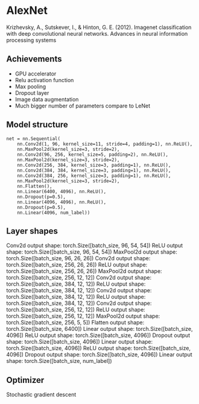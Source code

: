 # AlexNet
Krizhevsky, A., Sutskever, I., & Hinton, G. E. (2012). Imagenet classification with deep convolutional neural networks. Advances in neural information processing systems 

## Achievements
- GPU accelerator
- Relu activation function
- Max pooling
- Dropout layer
- Image data augmentation
- Much bigger number of parameters compare to LeNet

## Model structure
```
net = nn.Sequential(
    nn.Conv2d(1, 96, kernel_size=11, stride=4, padding=1), nn.ReLU(),
    nn.MaxPool2d(kernel_size=3, stride=2),
    nn.Conv2d(96, 256, kernel_size=5, padding=2), nn.ReLU(),
    nn.MaxPool2d(kernel_size=3, stride=2),
    nn.Conv2d(256, 384, kernel_size=3, padding=1), nn.ReLU(),
    nn.Conv2d(384, 384, kernel_size=3, padding=1), nn.ReLU(),
    nn.Conv2d(384, 256, kernel_size=3, padding=1), nn.ReLU(),
    nn.MaxPool2d(kernel_size=3, stride=2),
    nn.Flatten(),
    nn.Linear(6400, 4096), nn.ReLU(),
    nn.Dropout(p=0.5),
    nn.Linear(4096, 4096), nn.ReLU(),
    nn.Dropout(p=0.5),
    nn.Linear(4096, num_label))
```

## Layer shapes
Conv2d output shape:         torch.Size([batch_size, 96, 54, 54])
ReLU output shape:   torch.Size([batch_size, 96, 54, 54])
MaxPool2d output shape:      torch.Size([batch_size, 96, 26, 26])
Conv2d output shape:         torch.Size([batch_size, 256, 26, 26])
ReLU output shape:   torch.Size([batch_size, 256, 26, 26])
MaxPool2d output shape:      torch.Size([batch_size, 256, 12, 12])
Conv2d output shape:         torch.Size([batch_size, 384, 12, 12])
ReLU output shape:   torch.Size([batch_size, 384, 12, 12])
Conv2d output shape:         torch.Size([batch_size, 384, 12, 12])
ReLU output shape:   torch.Size([batch_size, 384, 12, 12])
Conv2d output shape:         torch.Size([batch_size, 256, 12, 12])
ReLU output shape:   torch.Size([batch_size, 256, 12, 12])
MaxPool2d output shape:      torch.Size([batch_size, 256, 5, 5])
Flatten output shape:        torch.Size([batch_size, 6400])
Linear output shape:         torch.Size([batch_size, 4096])
ReLU output shape:   torch.Size([batch_size, 4096])
Dropout output shape:        torch.Size([batch_size, 4096])
Linear output shape:         torch.Size([batch_size, 4096])
ReLU output shape:   torch.Size([batch_size, 4096])
Dropout output shape:        torch.Size([batch_size, 4096])
Linear output shape:         torch.Size([batch_size, num_label])

## Optimizer
Stochastic gradient descent